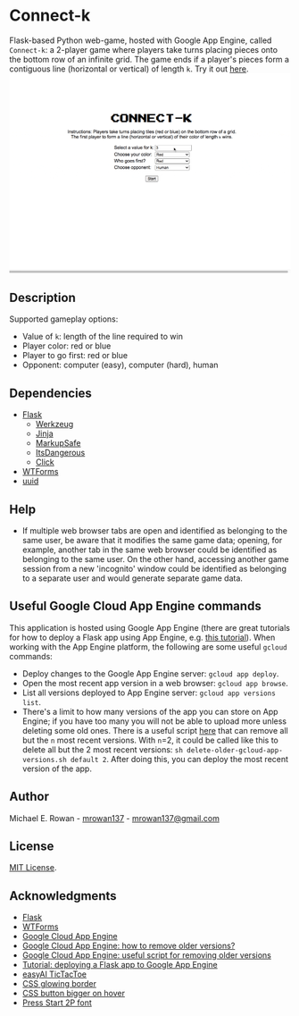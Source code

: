 # Connect-k

Flask-based Python web-game, hosted with Google App Engine, called `Connect-k`:
a 2-player game where players take turns placing pieces onto the bottom row of
an infinite grid. The game ends if a player's pieces form a contiguous line
(horizontal or vertical) of length `k`.
Try it out [here](https://connect-k-356300.ue.r.appspot.com/).
<a href="https://connect-k-356300.ue.r.appspot.com/">
  <img src="https://github.com/mrowan137/connect-k/blob/main/docs/demo/connect-k-demo.gif">
</a>


## Description

Supported gameplay options:
  * Value of `k`: length of the line required to win
  * Player color: red or blue
  * Player to go first: red or blue
  * Opponent: computer (easy), computer (hard), human


## Dependencies

  * [Flask](https://github.com/pallets/flask)
    * [Werkzeug](https://palletsprojects.com/p/werkzeug/)
    * [Jinja](https://palletsprojects.com/p/jinja/)
    * [MarkupSafe](https://palletsprojects.com/p/markupsafe/)
    * [ItsDangerous](https://palletsprojects.com/p/itsdangerous/)
    * [Click](https://palletsprojects.com/p/click/)
  * [WTForms](https://github.com/wtforms/wtforms)
  * [uuid](https://docs.python.org/3/library/uuid.html)


## Help

  * If multiple web browser tabs are open and identified as belonging to the
  same user, be aware that it modifies the same game data; opening, for example,
  another tab in the same web browser could be identified as belonging to the
  same user. On the other hand, accessing another game session from a new
  'incognito' window could be identified as belonging to a separate user and
  would generate separate game data.

## Useful Google Cloud App Engine commands

This application is hosted using Google App Engine (there are great tutorials
for how to deploy a Flask app using App Engine, e.g.
[this tutorial](https://medium.com/@dmahugh_70618/deploying-a-flask-app-to-google-app-engine-faa883b5ffab)).
When working with the App Engine platform, the following are some useful
`gcloud` commands:
  * Deploy changes to the Google App Engine server:
  `gcloud app deploy`.
  * Open the most recent app version in a web browser:
  `gcloud app browse`.
  * List all versions deployed to App Engine server:
  `gcloud app versions list`.
  * There's a limit to how many versions of the app you can store on App Engine;
  if you have too many you will not be able to upload more unless deleting some
  old ones. There is a useful script [here](https://almcc.me/blog/2017/05/04/removing-older-versions-on-google-app-engine/)
  that can remove all but the `n` most recent versions.  With `n`=2, it could be
  called like this to delete all but the 2 most recent versions:
  `sh delete-older-gcloud-app-versions.sh default 2`.
  After doing this, you can deploy the most recent version of the app.
  

## Author

Michael E. Rowan - [mrowan137](https://github.com/mrowan137) - [mrowan137@gmail.com](mailto:mrowan137@gmail.com)


## License

[MIT License](https://github.com/mrowan137/connect-k/LICENSE).


## Acknowledgments

  * [Flask](https://palletsprojects.com/p/flask/)
  * [WTForms](https://wtforms.readthedocs.io/en/3.0.x/)
  * [Google Cloud App Engine](https://cloud.google.com/appengine)
  * [Google Cloud App Engine: how to remove older versions?](https://almcc.me/blog/2017/05/04/removing-older-versions-on-google-app-engine/)
  * [Google Cloud App Engine: useful script for removing older versions](https://gist.github.com/spark2ignite/75613f590a24244356472b1e06eac4df)
  * [Tutorial: deploying a Flask app to Google App Engine](https://medium.com/@dmahugh_70618/deploying-a-flask-app-to-google-app-engine-faa883b5ffab)
  * [easyAI TicTacToe](https://github.com/Zulko/easyAI/blob/master/easyAI/games/TicTacToe-Flask.py)
  * [CSS glowing border](https://stackoverflow.com/questions/5670879/css-html-create-a-glowing-border-around-an-input-field)
  * [CSS button bigger on hover](https://stackoverflow.com/questions/37357402/css-button-animation-getting-bigger)
  * [Press Start 2P font](https://fonts.google.com/specimen/Press+Start+2P/about?selection.family=Open+Sans&sidebar.open=)
